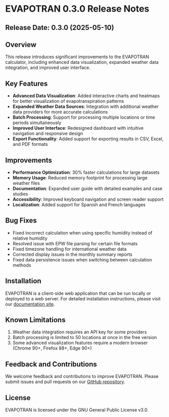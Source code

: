 # EVAPOTRAN 0.3.0 Release Notes
## Release Date: 0.3.0 (2025-05-10)
## Overview
This release introduces significant improvements to the EVAPOTRAN calculator, including enhanced data visualization, expanded weather data integration, and improved user interface.

## Key Features
- **Advanced Data Visualization**: Added interactive charts and heatmaps for better visualization of evapotranspiration patterns
- **Expanded Weather Data Sources**: Integration with additional weather data providers for more accurate calculations
- **Batch Processing**: Support for processing multiple locations or time periods simultaneously
- **Improved User Interface**: Redesigned dashboard with intuitive navigation and responsive design
- **Export Functionality**: Added support for exporting results in CSV, Excel, and PDF formats

## Improvements
- **Performance Optimization**: 30% faster calculations for large datasets
- **Memory Usage**: Reduced memory footprint for processing large weather files
- **Documentation**: Expanded user guide with detailed examples and case studies
- **Accessibility**: Improved keyboard navigation and screen reader support
- **Localization**: Added support for Spanish and French languages

## Bug Fixes
- Fixed incorrect calculation when using specific humidity instead of relative humidity
- Resolved issue with EPW file parsing for certain file formats
- Fixed timezone handling for international weather data
- Corrected display issues in the monthly summary reports
- Fixed data persistence issues when switching between calculation methods

## Installation
EVAPOTRAN is a client-side web application that can be run locally or deployed to a web server.
For detailed installation instructions, please visit our [documentation site](https://evapotran-doc.flaha.org/installation).

## Known Limitations
1. Weather data integration requires an API key for some providers
2. Batch processing is limited to 50 locations at once in the free version
3. Some advanced visualization features require a modern browser (Chrome 90+, Firefox 88+, Edge 90+)

## Feedback and Contributions
We welcome feedback and contributions to improve EVAPOTRAN. Please submit issues and pull requests on our [GitHub repository](https://github.com/rafatahmed/FlahaCalc).

## License
EVAPOTRAN is licensed under the GNU General Public License v3.0.

